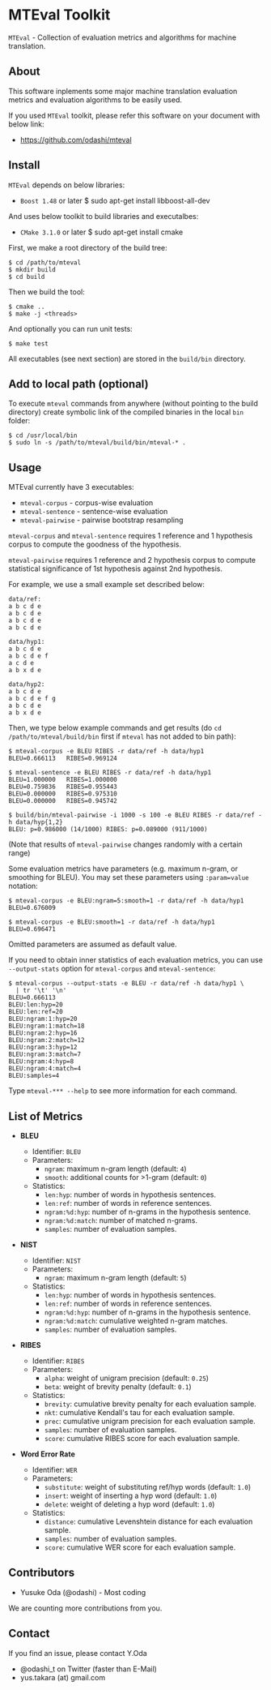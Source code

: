 MTEval Toolkit
==============

`MTEval` - Collection of evaluation metrics and algorithms for machine translation.


About
-----

This software inplements some major machine translation evaluation metrics
and evaluation algorithms to be easily used.

If you used `MTEval` toolkit, please refer this software on your document with below link:
* https://github.com/odashi/mteval


Install
-------

`MTEval` depends on below libraries:
* `Boost 1.48` or later
    $ sudo apt-get install libboost-all-dev

And uses below toolkit to build libraries and executalbes:
* `CMake 3.1.0` or later
    $ sudo apt-get install cmake

First, we make a root directory of the build tree:

    $ cd /path/to/mteval
    $ mkdir build
    $ cd build

Then we build the tool:

    $ cmake ..
    $ make -j <threads>

And optionally you can run unit tests:

    $ make test

All executables (see next section) are stored in the `build/bin` directory.


Add to local path (optional)
----------------------------

To execute `mteval` commands from anywhere (without pointing to the build directory) 
create symbolic link of the compiled binaries in the local `bin` folder:

    $ cd /usr/local/bin
    $ sudo ln -s /path/to/mteval/build/bin/mteval-* .


Usage
-----

MTEval currently have 3 executables:
* `mteval-corpus` - corpus-wise evaluation
* `mteval-sentence` - sentence-wise evaluation
* `mteval-pairwise` - pairwise bootstrap resampling

`mteval-corpus` and `mteval-sentence` requires 1 reference and 1 hypothesis corpus
to compute the goodness of the hypothesis.

`mteval-pairwise` requires 1 reference and 2 hypothesis corpus
to compute statistical significance of 1st hypothesis against 2nd hypothesis.

For example, we use a small example set described below:

    data/ref:
    a b c d e
    a b c d e
    a b c d e
    a b c d e

    data/hyp1:
    a b c d e
    a b c d e f
    a c d e
    a b x d e

    data/hyp2:
    a b c d e
    a b c d e f g
    a b c d e
    a b x d e

Then, we type below example commands and get results
(do `cd /path/to/mteval/build/bin` first if `mteval` has not added to bin path):

    $ mteval-corpus -e BLEU RIBES -r data/ref -h data/hyp1
    BLEU=0.666113	RIBES=0.969124

    $ mteval-sentence -e BLEU RIBES -r data/ref -h data/hyp1
    BLEU=1.000000	RIBES=1.000000
    BLEU=0.759836	RIBES=0.955443
    BLEU=0.000000	RIBES=0.975310
    BLEU=0.000000	RIBES=0.945742

    $ build/bin/mteval-pairwise -i 1000 -s 100 -e BLEU RIBES -r data/ref -h data/hyp{1,2}
    BLEU: p=0.986000 (14/1000) RIBES: p=0.089000 (911/1000)

(Note that results of `mteval-pairwise` changes randomly with a certain range)

Some evaluation metrics have parameters (e.g. maximum n-gram, or smoothing for BLEU).
You may set these parameters using `:param=value` notation:

    $ mteval-corpus -e BLEU:ngram=5:smooth=1 -r data/ref -h data/hyp1
    BLEU=0.676009

    $ mteval-corpus -e BLEU:smooth=1 -r data/ref -h data/hyp1
    BLEU=0.696471

Omitted parameters are assumed as default value.

If you need to obtain inner statistics of each evaluation metrics,
you can use `--output-stats` option for `mteval-corpus` and `mteval-sentence`:

    $ mteval-corpus --output-stats -e BLEU -r data/ref -h data/hyp1 \
      | tr '\t' '\n'
    BLEU=0.666113
    BLEU:len:hyp=20
    BLEU:len:ref=20
    BLEU:ngram:1:hyp=20
    BLEU:ngram:1:match=18
    BLEU:ngram:2:hyp=16
    BLEU:ngram:2:match=12
    BLEU:ngram:3:hyp=12
    BLEU:ngram:3:match=7
    BLEU:ngram:4:hyp=8
    BLEU:ngram:4:match=4
    BLEU:samples=4

Type `mteval-*** --help` to see more information for each command.


List of Metrics
---------------

* **BLEU**
    * Identifier: `BLEU`
    * Parameters:
        * `ngram`: maximum n-gram length (default: `4`)
        * `smooth`: additional counts for >1-gram (default: `0`)
    * Statistics:
        * `len:hyp`: number of words in hypothesis sentences.
        * `len:ref`: number of words in reference sentences.
        * `ngram:%d:hyp`: number of n-grams in the hypothesis sentence.
        * `ngram:%d:match`: number of matched n-grams.
        * `samples`: number of evaluation samples.

* **NIST**
    * Identifier: `NIST`
    * Parameters:
        * `ngram`: maximum n-gram length (default: `5`)
    * Statistics:
        * `len:hyp`: number of words in hypothesis sentences.
        * `len:ref`: number of words in reference sentences.
        * `ngram:%d:hyp`: number of n-grams in the hypothesis sentence.
        * `ngram:%d:match`: cumulative weighted n-gram matches.
        * `samples`: number of evaluation samples.

* **RIBES**
    * Identifier: `RIBES`
    * Parameters:
        * `alpha`: weight of unigram precision (default: `0.25`)
        * `beta`: weight of brevity penalty (default: `0.1`)
    * Statistics:
        * `brevity`: cumulative brevity penalty for each evaluation sample.
        * `nkt`: cumulative Kendall's tau for each evaluation sample.
        * `prec`: cumulative unigram precision for each evaluation sample.
        * `samples`: number of evaluation samples.
        * `score`: cumulative RIBES score for each evaluation sample.

* **Word Error Rate**
    * Identifier: `WER`
    * Parameters:
        * `substitute`: weight of substituting ref/hyp words (default: `1.0`)
        * `insert`: weight of inserting a hyp word (default: `1.0`)
        * `delete`: weight of deleting a hyp word (default: `1.0`)
    * Statistics:
        * `distance`: cumulative Levenshtein distance for each evaluation sample.
        * `samples`: number of evaluation samples.
        * `score`: cumulative WER score for each evaluation sample.


Contributors
------------

* Yusuke Oda (@odashi) - Most coding

We are counting more contributions from you.


Contact
-------

If you find an issue, please contact Y.Oda
* @odashi_t on Twitter (faster than E-Mail)
* yus.takara (at) gmail.com

